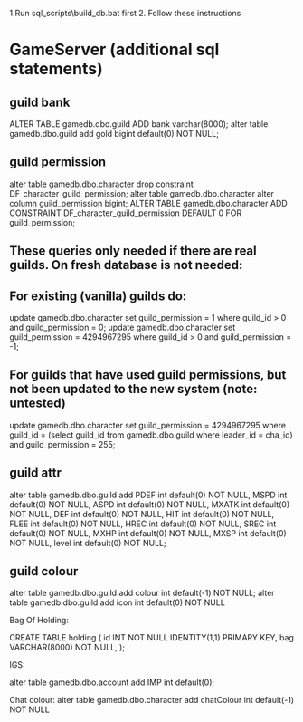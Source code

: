 1.Run sql_scripts\build_db.bat first
2. Follow these instructions
   
GameServer (additional sql statements)
======================================

guild bank
----------
ALTER TABLE gamedb.dbo.guild ADD bank varchar(8000);
alter table gamedb.dbo.guild add gold bigint default(0) NOT NULL;

guild permission
----------------
alter table gamedb.dbo.character drop constraint DF_character_guild_permission;
alter table gamedb.dbo.character alter column guild_permission bigint;
ALTER TABLE gamedb.dbo.character ADD CONSTRAINT DF_character_guild_permission DEFAULT 0 FOR guild_permission;

These queries only needed if there are real guilds. On fresh database is not needed:
------------------------------------------------------------------------------------

For existing (vanilla) guilds do:
---------------------------------
update gamedb.dbo.character set guild_permission = 1 where guild_id > 0 and guild_permission = 0;
update gamedb.dbo.character set guild_permission = 4294967295 where guild_id > 0 and guild_permission = -1;

For guilds that have used guild permissions, but not been updated to the new system (note: untested)
----------------------------------------------------------------------------------------------------
update gamedb.dbo.character
set guild_permission = 4294967295
where guild_id = (select guild_id from gamedb.dbo.guild where leader_id = cha_id) and guild_permission = 255;

guild attr
----------
alter table gamedb.dbo.guild add 
PDEF int default(0) NOT NULL,
MSPD int default(0) NOT NULL,
ASPD int default(0) NOT NULL,
MXATK int default(0) NOT NULL,
DEF  int default(0) NOT NULL,
HIT  int default(0) NOT NULL,
FLEE int default(0) NOT NULL,
HREC int default(0) NOT NULL,
SREC int default(0) NOT NULL,
MXHP int default(0) NOT NULL,
MXSP int default(0) NOT NULL,
level int default(0) NOT NULL;

guild colour
-------------------------------
alter table gamedb.dbo.guild add colour int default(-1) NOT NULL;
alter table gamedb.dbo.guild add icon int default(0) NOT NULL


Bag Of Holding:

CREATE TABLE holding
( 
  id INT NOT NULL IDENTITY(1,1) PRIMARY KEY,
  bag VARCHAR(8000) NOT NULL,
);

IGS:

alter table gamedb.dbo.account add IMP int default(0);

Chat colour:
alter table gamedb.dbo.character add chatColour int default(-1) NOT NULL
